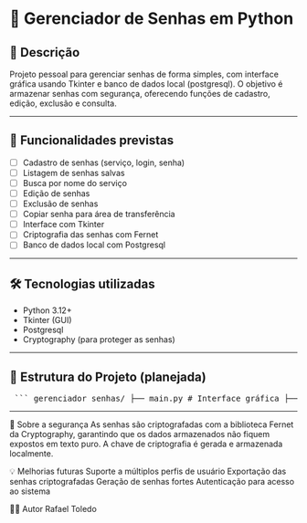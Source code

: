 # 🔐 Gerenciador de Senhas em Python

## 📌 Descrição
Projeto pessoal para gerenciar senhas de forma simples, com interface gráfica usando Tkinter e banco de dados local (postgresql). O objetivo é armazenar senhas com segurança, oferecendo funções de cadastro, edição, exclusão e consulta.

---

## 🚀 Funcionalidades previstas

- [ ] Cadastro de senhas (serviço, login, senha)
- [ ] Listagem de senhas salvas
- [ ] Busca por nome do serviço
- [ ] Edição de senhas
- [ ] Exclusão de senhas
- [ ] Copiar senha para área de transferência
- [ ] Interface com Tkinter
- [ ] Criptografia das senhas com Fernet
- [ ] Banco de dados local com Postgresql

---

## 🛠 Tecnologias utilizadas

- Python 3.12+
- Tkinter (GUI)
- Postgresql
- Cryptography (para proteger as senhas)

---

## 🧩 Estrutura do Projeto (planejada)
<pre> ``` gerenciador_senhas/ ├── main.py # Interface gráfica ├── banco.py # Conexão e controle do banco ├── seguranca.py # Funções de criptografia ├── utils.py # Funções auxiliares └── README.md # Documentação do projeto ``` </pre>

---

🔐 Sobre a segurança
As senhas são criptografadas com a biblioteca Fernet da Cryptography, garantindo que os dados armazenados não fiquem expostos em texto puro. A chave de criptografia é gerada e armazenada localmente.


💡 Melhorias futuras
Suporte a múltiplos perfis de usuário
Exportação das senhas criptografadas
Geração de senhas fortes
Autenticação para acesso ao sistema

👨‍💻 Autor
Rafael Toledo


